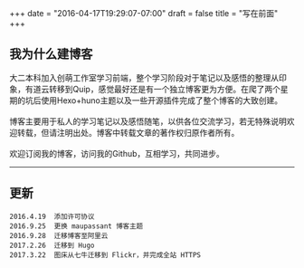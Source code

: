 +++
date = "2016-04-17T19:29:07-07:00"
draft = false
title = "写在前面"
+++
## 我为什么建博客

大二本科加入创萌工作室学习前端，整个学习阶段对于笔记以及感悟的整理从印象，有道云转移到Quip，感觉最好还是有一个独立博客更为方便。在爬了两个星期的坑后使用Hexo+huno主题以及一些开源插件完成了整个博客的大致创建。
</br>
</br>
博客主要用于私人的学习笔记以及感悟随笔，以供各位交流学习，若无特殊说明欢迎转载，但请注明出处。博客中转载文章的著作权归原作者所有。
</br>
</br>
欢迎订阅我的博客，访问我的Github，互相学习，共同进步。

----
## 更新
	2016.4.19  添加许可协议
	2016.9.25  更换 maupassant 博客主题
	2016.9.28  迁移博客至阿里云
	2017.2.26  迁移到 Hugo
	2017.3.22  图床从七牛迁移到 Flickr，并完成全站 HTTPS


